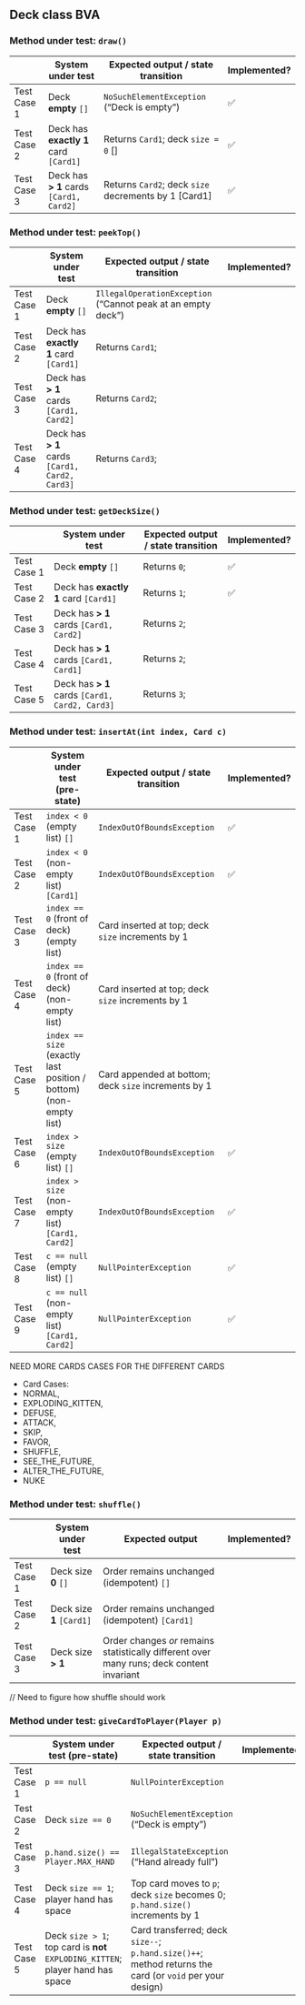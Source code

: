 ## Deck class BVA

### Method under test: `draw()`

|             | System under test                     | Expected output / state transition                 | Implemented?       |
|-------------|---------------------------------------|----------------------------------------------------|--------------------|
| Test Case 1 | Deck **empty** `[]`                     | `NoSuchElementException` (“Deck is empty”)         | :white_check_mark: |
| Test Case 2 | Deck has **exactly 1** card `[Card1]`   | Returns `Card1`; deck `size = 0` []                  | :white_check_mark: |
| Test Case 3 | Deck has **> 1** cards `[Card1, Card2]` | Returns `Card2`; deck `size` decrements by 1 [Card1] | :white_check_mark: |

### Method under test: `peekTop()`

|             | System under test                            | Expected output / state transition                           | Implemented? |
|-------------|----------------------------------------------|--------------------------------------------------------------|--------------|
| Test Case 1 | Deck **empty** `[]`                            | `IllegalOperationException` (“Cannot peak at an empty deck”) |              |
| Test Case 2 | Deck has **exactly 1** card `[Card1]`          | Returns `Card1`;                                               |              |
| Test Case 3 | Deck has **> 1** cards `[Card1, Card2]`        | Returns `Card2`;                                               |              |
| Test Case 4 | Deck has **> 1** cards `[Card1, Card2, Card3]` | Returns `Card3`;                                               |              |

### Method under test: `getDeckSize()`

|             | System under test                            | Expected output / state transition | Implemented?       |
|-------------|----------------------------------------------|------------------------------------|--------------------|
| Test Case 1 | Deck **empty** `[]`                            | Returns `0`;                         | :white_check_mark: |
| Test Case 2 | Deck has **exactly 1** card `[Card1]`          | Returns `1`;                         | :white_check_mark: |
| Test Case 3 | Deck has **> 1** cards `[Card1, Card2]`        | Returns `2`;                         |                    |
| Test Case 4 | Deck has **> 1** cards `[Card1, Card1]`        | Returns `2`;                         |                    |
| Test Case 5 | Deck has **> 1** cards `[Card1, Card2, Card3]` | Returns `3`;                         |                    |

### Method under test: `insertAt(int index, Card c)`

|             | System under test (pre-state)                                      | Expected output / state transition                   | Implemented?       |
|-------------|--------------------------------------------------------------------|------------------------------------------------------|--------------------|
| Test Case 1 | `index < 0` (empty list)     `[]`                                    | `IndexOutOfBoundsException`                          | :white_check_mark: |
| Test Case 2 | `index < 0` (non-empty list) `[Card1]`                               | `IndexOutOfBoundsException`                          | :white_check_mark: |
| Test Case 3 | `index == 0` (front of deck) (empty list)                          | Card inserted at top; deck `size` increments by 1    |                    |
| Test Case 4 | `index == 0` (front of deck) (non-empty list)                      | Card inserted at top; deck `size` increments by 1    |                    |
| Test Case 5 | `index == size` (exactly last position / bottom)  (non-empty list) | Card appended at bottom; deck `size` increments by 1 |                    |
| Test Case 6 | `index > size` (empty list)   `[]`                                   | `IndexOutOfBoundsException`                          | :white_check_mark: |
| Test Case 7 | `index > size` (non-empty list) `[Card1, Card2]`                     | `IndexOutOfBoundsException`                          | :white_check_mark: |
| Test Case 8 | `c == null` (empty list)    `[]`                                     | `NullPointerException`                               | :white_check_mark: |
| Test Case 9 | `c == null` (non-empty list) `[Card1, Card2]`                        | `NullPointerException`                               | :white_check_mark: |

NEED MORE CARDS CASES FOR THE DIFFERENT CARDS

- Card Cases:
- NORMAL,
- EXPLODING_KITTEN,
- DEFUSE,
- ATTACK,
- SKIP,
- FAVOR,
- SHUFFLE,
- SEE_THE_FUTURE,
- ALTER_THE_FUTURE,
- NUKE

### Method under test: `shuffle()`

|             | System under test       | Expected output                                                                           | Implemented? |
|-------------|-------------------------|-------------------------------------------------------------------------------------------|--------------|
| Test Case 1 | Deck size **0** `[]`      | Order remains unchanged (idempotent) `[]`                                                   |              |
| Test Case 2 | Deck size **1** `[Card1]` | Order remains unchanged (idempotent) `[Card1]`                                              |              |
| Test Case 3 | Deck size **> 1**       | Order changes _or_ remains statistically different over many runs; deck content invariant |              |

// Need to figure how shuffle should work

### Method under test: `giveCardToPlayer(Player p)`

|             | System under test (pre-state)                                                  | Expected output / state transition                                                                      | Implemented? |
|-------------|--------------------------------------------------------------------------------|---------------------------------------------------------------------------------------------------------|--------------|
| Test Case 1 | `p == null`                                                                    | `NullPointerException`                                                                                  |              |
| Test Case 2 | Deck `size == 0`                                                               | `NoSuchElementException` (“Deck is empty”)                                                              |              |
| Test Case 3 | `p.hand.size() == Player.MAX_HAND`                                             | `IllegalStateException` (“Hand already full”)                                                           |              |
| Test Case 4 | Deck `size == 1`; player hand has space                                        | Top card moves to `p`; deck `size` becomes 0; `p.hand.size()` increments by 1                           |              |
| Test Case 5 | Deck `size > 1`; top card is **not** `EXPLODING_KITTEN`; player hand has space | Card transferred; deck `size--`; `p.hand.size()++`; method returns the card (or `void` per your design) |              |
